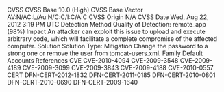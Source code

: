 CVSS
CVSS Base
10.0 (High)
CVSS Base Vector
AV:N/AC:L/Au:N/C:C/I:C/A:C
CVSS Origin
N/A
CVSS Date
Wed, Aug 22, 2012 3:19 PM UTC
Detection Method
Quality of Detection: remote_app (98%)
Impact
An attacker can exploit this issue to upload and execute arbitrary
code, which will facilitate a complete compromise of the affected computer.
Solution
Solution Type:
Mitigation
Change the password to a strong one or remove the user from tomcat-users.xml.
Family
Default Accounts
References
CVE
CVE-2010-4094
CVE-2009-3548
CVE-2009-4189
CVE-2009-3099
CVE-2009-3843
CVE-2009-4188
CVE-2010-0557
CERT
DFN-CERT-2012-1832
DFN-CERT-2011-0185
DFN-CERT-2010-0801
DFN-CERT-2010-0690
DFN-CERT-2009-1640
